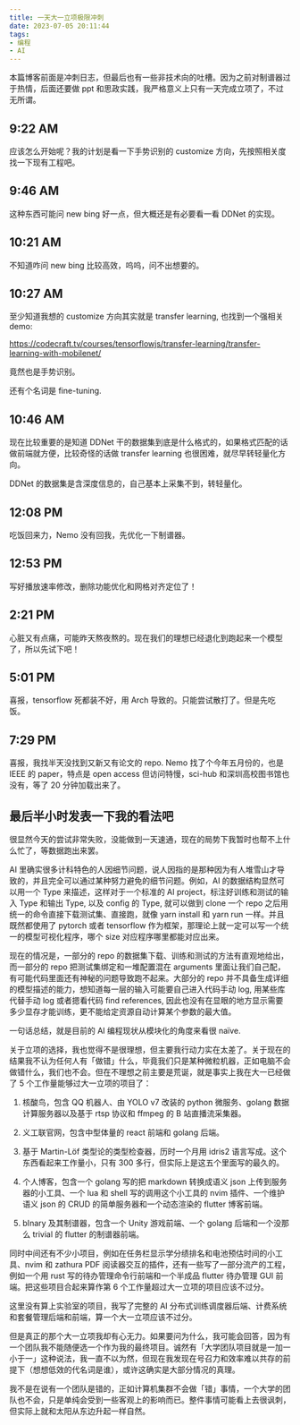 ```yaml
---
title: 一天大一立项极限冲刺
date: 2023-07-05 20:11:44
tags:
- 编程
- AI
---
```


本篇博客前面是冲刺日志，但最后也有一些非技术向的吐槽。因为之前对制谱器过于热情，后面还要做 ppt 和思政实践，我严格意义上只有一天完成立项了，不过无所谓。

## 9:22 AM

应该怎么开始呢？我的计划是看一下手势识别的 customize 方向，先按照相关度找一下现有工程吧。

## 9:46 AM

这种东西可能问 new bing 好一点，但大概还是有必要看一看 DDNet 的实现。

## 10:21 AM

不知道咋问 new bing 比较高效，呜呜，问不出想要的。

## 10:27 AM

至少知道我想的 customize 方向其实就是 transfer learning, 也找到一个强相关 demo:

https://codecraft.tv/courses/tensorflowjs/transfer-learning/transfer-learning-with-mobilenet/

竟然也是手势识别。

还有个名词是 fine-tuning.

## 10:46 AM

现在比较重要的是知道 DDNet 干的数据集到底是什么格式的，如果格式匹配的话做前端就方便，比较奇怪的话做 transfer learning 也很困难，就尽早转轻量化方向。

DDNet 的数据集是含深度信息的，自己基本上采集不到，转轻量化。

## 12:08 PM

吃饭回来力，Nemo 没有回我，先优化一下制谱器。

## 12:53 PM

写好播放速率修改，删除功能优化和网格对齐定位了！

## 2:21 PM

心脏又有点痛，可能昨天熬夜熬的。现在我们的理想已经退化到跑起来一个模型了，所以先试下吧！

## 5:01 PM

喜报，tensorflow 死都装不好，用 Arch 导致的。只能尝试散打了。但是先吃饭。

## 7:29 PM

喜报，我找半天没找到又新又有论文的 repo. Nemo 找了个今年五月份的，也是 IEEE 的 paper，特点是 open access 但访问特慢，sci-hub 和深圳高校图书馆也没有，等了 20 分钟加载出来了。

## 最后半小时发表一下我的看法吧

很显然今天的尝试非常失败，没能做到一天速通，现在的局势下我暂时也帮不上什么忙了，等数据跑出来罢。

AI 里确实很多计科特色的人因细节问题，说人因指的是那种因为有人堆雪山才导致的，并且完全可以通过某种努力避免的细节问题。例如，AI 的数据结构显然可以用一个 Type 来描述，这样对于一个标准的 AI project，标注好训练和测试的输入 Type 和输出 Type, 以及 config 的 Type, 就可以做到 clone 一个 repo 之后用统一的命令直接下载测试集、直接跑，就像 yarn install 和 yarn run 一样。并且既然都使用了 pytorch 或者 tensorflow 作为框架，那理论上就一定可以写一个统一的模型可视化程序，哪个 size 对应程序哪里都能对应出来。

现在的情况是，一部分的 repo 的数据集下载、训练和测试的方法有直观地给出，而一部分的 repo 把测试集绑定和一堆配置混在 arguments 里面让我们自己配，有可能代码里面还有神秘的问题导致跑不起来。大部分的 repo 并不具备生成详细的模型描述的能力，想知道每一层的输入可能要自己进入代码手动 log, 用某些库代替手动 log 或者摁看代码 find references, 因此也没有在显眼的地方显示需要多少显存才能训练，更不能给定资源自动计算某个参数的最大值。

一句话总结，就是目前的 AI 编程现状从模块化的角度来看很 naïve.

关于立项的选择，我也觉得不是很理想，但主要我行动力实在太差了。关于现在的结果我不认为任何人有「做错」什么，毕竟我们只是某种微粒机器，正如电脑不会做错什么，我们也不会。但在不理想之前主要是荒诞，就是事实上我在大一已经做了 5 个工作量能够过大一立项的项目了：

1. 核酸鸟，包含 QQ 机器人、由 YOLO v7 改装的 python 微服务、golang 数据计算服务器以及基于 rtsp 协议和 ffmpeg 的 B 站直播流采集器。

2. 义工联官网，包含中型体量的 react 前端和 golang 后端。

3. 基于 Martin-Löf 类型论的类型检查器，历时一个月用 idris2 语言写成。这个东西看起来工作量小，只有 300 多行，但实际上是这五个里面写的最久的。

4. 个人博客，包含一个 golang 写的把 markdown 转换成语义 json 上传到服务器的小工具、一个 lua 和 shell 写的调用这个小工具的 nvim 插件、一个维护语义 json 的 CRUD 的简单服务器和一个动态渲染的 flutter 博客前端。

5. bInary 及其制谱器，包含一个 Unity 游戏前端、一个 golang 后端和一个没那么 trivial 的 flutter 的制谱器前端。

同时中间还有不少小项目，例如在任务栏显示学分绩排名和电池预估时间的小工具、nvim 和 zathura PDF 阅读器交互的插件，还有一些写了一部分流产的工程，例如一个用 rust 写的待办管理命令行前端和一个半成品 flutter 待办管理 GUI 前端。把这些项目合起来算作第 6 个工作量超过大一立项的项目应该不过分。

这里没有算上实验室的项目，我写了完整的 AI 分布式训练调度器后端、计费系统和套餐管理后端和前端，算一个大一立项应该不过分。

但是真正的那个大一立项我却有心无力。如果要问为什么，我可能会回答，因为有一个团队我不能随便选一个作为我的最终项目。诚然有「大学团队项目就是一加一小于一」这种说法，我一直不以为然，但现在我发现在号召力和效率难以共存的前提下（想想低效的代名词是谁），或许这确实是大部分情况的真理。

我不是在说有一个团队是错的，正如计算机集群不会做「错」事情，一个大学的团队也不会，只是单纯会受到一些客观上的影响而已。整件事情可能看上去很讽刺，但实际上就和太阳从东边升起一样自然。
